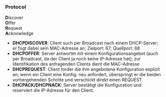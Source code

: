 
### Protocol
**D**iscover  
**O**ffer  
**R**equest  
**A**cknowledge  

- **DHCPDISCOVER**: Client such per Broadcast nach einem DHCP-Server; er fügt dabei sein MAC-Adresse an; Zielport: 67; Quellport: 68
- **DHCPOFFER**: Server antwortet mit einem Konfigurationsangebot (auch per Broadcast, da der Client ja noch keine IP-Adresse hat); zur Identifikation des anfragenden Clients dient die MAC-Adresse
- **DHCPREQUEST**: Client forder die ihm angebotene Konfiguration explizit an; wenn ein Client eine Konfig. neu anfordert, überspringt er die beiden vorhergehenden Schritte und verschickt direkt einen REQUEST.
- **DHCPACK/DHCPNACK**: Server bestätigt die Konfiguration und reserviert die IP-Adresse für den Client.
